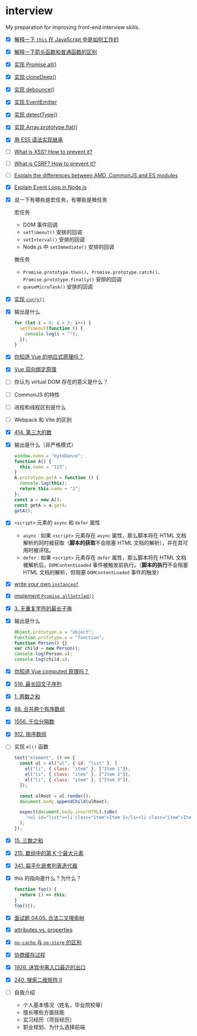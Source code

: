 # interview

My preparation for improving front-end interview skills.

- [x] [解释一下 `this` 在 JavaScript 中是如何工作的](https://www.greatfrontend.com/questions/quiz/javascript/explain-how-this-works-in-javascript)

- [x] [解释一下箭头函数和普通函数的区别](https://developer.mozilla.org/en-US/docs/Web/JavaScript/Reference/Functions/Arrow_functions)

- [x] [实现 Promise.all()](https://www.greatfrontend.com/questions/javascript/promise-all)

- [x] [实现 cloneDeep()](https://bigfrontend.dev/problem/create-cloneDeep)

- [x] [实现 debounce()](https://bigfrontend.dev/problem/implement-debounce-with-leading-and-trailing-option)

- [x] [实现 EventEmitter](https://bigfrontend.dev/problem/create-an-Event-Emitter)

- [x] [实现 detectType()](https://bigfrontend.dev/problem/detect-data-type-in-JavaScript)

- [x] [实现 Array.prototype.flat()](https://bigfrontend.dev/problem/implement-Array-prototype.flat)

- [x] [用 ES5 语法实现继承](https://bigfrontend.dev/problem/write-your-own-extends-in-es5)

- [ ] [What is XSS? How to prevent it?](https://bigfrontend.dev/question/What-is-XSS-How-to-prevent-it)

- [ ] [What is CSRF? How to prevent it?](https://bigfrontend.dev/question/What-is-CSRF-How-to-prevent-it)

- [ ] [Explain the differences between AMD, CommonJS and ES modules](https://bigfrontend.dev/question/Explain-the-differences-between-AMD-CommonJS-and-ES-modules)

- [x] [Explain Event Loop in Node.js](https://nodejs.org/en/docs/guides/event-loop-timers-and-nexttick/)

- [x] 说一下有哪些是宏任务，有哪些是微任务

  宏任务

  - DOM 事件回调
  - `setTimeout()` 安排的回调
  - `setInterval()` 安排的回调
  - Node.js 中 `setImmediate()` 安排的回调

  微任务

  - `Promise.prototype.then()`、`Promise.prototype.catch()`、`Promise.prototype.finally()` 安排的回调
  - `queueMicroTask()` 安排的回调

- [x] [实现 `curry()`](https://bigfrontend.dev/problem/implement-curry-with-placeholder)

- [x] 输出是什么

  ```javascript
  for (let i = 0; i < 5; i++) {
    setTimeout(function () {
      console.log(i + "");
    });
  }
  ```

- [x] [你知道 Vue 的响应式原理吗？](https://vuejs.org/guide/extras/reactivity-in-depth.html#how-reactivity-works-in-vue)

- [x] [Vue 双向绑定原理](https://vuejs.org/guide/components/events.html#usage-with-v-model)

- [ ] 你认为 virtual DOM 存在的意义是什么？

- [ ] CommonJS 的特性

- [ ] 进程和线程区别是什么

- [ ] Webpack 和 Vite 的区别

- [x] [414. 第三大的数](https://leetcode.cn/problems/third-maximum-number/)

- [x] 输出是什么（非严格模式）

  ```javascript
  window.name = "byteDance";
  function A() {
    this.name = "123";
  }
  A.prototype.getA = function () {
    console.log(this);
    return this.name + "1";
  };
  const a = new A();
  const getA = a.getA;
  getA();
  ```

- [x] `<script>` 元素的 `async` 和 `defer` 属性

  - `async` : 如果 `<script>` 元素存在 `async` 属性，那么脚本将在 HTML 文档解析的同时被获取（**脚本的获取**不会阻塞 HTML 文档的解析），并在其可用时被评估。
  - `defer` : 如果 `<script>` 元素存在 `defer` 属性，那么脚本将在 HTML 文档被解析后，`DOMContentLoaded` 事件被触发前执行。（**脚本的执行**不会阻塞 HTML 文档的解析，但阻塞 `DOMContentLoaded` 事件的触发）

- [x] [write your own `instanceof`](https://bigfrontend.dev/problem/write-your-own-instanceof)

- [x] [implement `Promise.allSettled()`](https://bigfrontend.dev/problem/implement-Promise-allSettled)

- [x] [3. 无重复字符的最长子串](https://leetcode.cn/problems/longest-substring-without-repeating-characters/)

- [x] 输出是什么

  ```javascript
  Object.prototype.a = "object";
  Function.prototype.a = "function";
  function Person() {}
  var child = new Person();
  console.log(Person.a);
  console.log(child.a);
  ```

- [x] [你知道 Vue computed 原理吗？](./src/reactivity.ts)

- [x] [516. 最长回文子序列](https://leetcode.cn/problems/longest-palindromic-subsequence/)

- [x] [1. 两数之和](https://leetcode.cn/problems/two-sum/)

- [x] [88. 合并两个有序数组](https://leetcode.cn/problems/merge-sorted-array/)

- [x] [1556. 千位分隔数](https://leetcode.cn/problems/thousand-separator/)

- [x] [912. 排序数组](https://leetcode.cn/problems/sort-an-array/)

- [ ] 实现 `el()` 函数

  ```javascript
  test("element", () => {
    const ul = el("ul", { id: "list" }, [
      el("li", { class: "item" }, ["Item 1"]),
      el("li", { class: "item" }, ["Item 2"]),
      el("li", { class: "item" }, ["Item 3"]),
    ]);

    const ulRoot = ul.render();
    document.body.appendChild(ulRoot);

    expect(document.body.innerHTML).toBe(
      '<ul id="list"><li class="item">Item 1</li><li class="item">Item 2</li><li class="item">Item 3</li></ul>'
    );
  });
  ```

- [x] [15. 三数之和](https://leetcode.cn/problems/3sum/)

- [x] [215. 数组中的第 K 个最大元素](https://leetcode.cn/problems/kth-largest-element-in-an-array/)

- [x] [341. 扁平化嵌套列表迭代器](https://leetcode.cn/problems/flatten-nested-list-iterator/)

- [x] this 的指向是什么？为什么？

  ```javascript
  function foo() {
    return () => this;
  }
  foo()();
  ```

- [x] [面试题 04.05. 合法二叉搜索树](https://leetcode.cn/problems/legal-binary-search-tree-lcci/)

- [x] [attributes vs. properties](https://javascript.info/dom-attributes-and-properties)

- [x] [`no-cache` 与 `no-store` 的区别](https://developer.mozilla.org/en-US/docs/Web/HTTP/Caching#dont_cache)

- [x] [协商缓存过程](https://developer.mozilla.org/en-US/docs/Web/HTTP/Caching#validation)

- [x] [1926. 迷宫中离入口最近的出口](https://leetcode.cn/problems/nearest-exit-from-entrance-in-maze/)

- [x] [240. 搜索二维矩阵 II](https://leetcode.cn/problems/search-a-2d-matrix-ii/)

- [ ] 自我介绍
  
  - 个人基本情况（姓名，毕业院校等）
  - 擅长哪些方面技能
  - 实习经历（项目经历）
  - 职业规划、为什么选择前端

